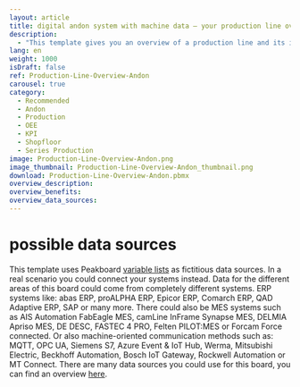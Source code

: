 ```yaml
---
layout: article
title: digital andon system with machine data – your production line overview on one dashboard
description: 
  - "This template gives you an overview of a production line and its individual production stations. The visualization shows you in real time exactly the information that is needed on the shopfloor: GAE values, messages of the last incidents, malfunctions and downtimes at the machines, KPIs and the respective shift performance in percent. Decide for yourself which production data is relevant for you. To use the template, you only have to replace the timer scripts with your individual data sources. Download now!"
lang: en
weight: 1000
isDraft: false
ref: Production-Line-Overview-Andon
carousel: true
category:
  - Recommended
  - Andon
  - Production
  - OEE
  - KPI
  - Shopfloor
  - Series Production
image: Production-Line-Overview-Andon.png
image_thumbnail: Production-Line-Overview-Andon_thumbnail.png
download: Production-Line-Overview-Andon.pbmx
overview_description:
overview_benefits:
overview_data_sources:
---
```

# possible data sources
This template uses Peakboard [variable lists](https://help.peakboard.com/scripting/en-variables.html) as fictitious data sources. In a real scenario you could connect your systems instead. Data for the different areas of this board could come from completely different systems. ERP systems like: abas ERP, proALPHA ERP, Epicor ERP, Comarch ERP, QAD Adaptive ERP, SAP or many more. There could also be MES systems such as AIS Automation FabEagle MES, camLine InFrame Synapse MES, DELMIA Apriso MES, DE DESC, FASTEC 4 PRO, Felten PILOT:MES or Forcam Force connected. Or also machine-oriented communication methods such as: MQTT, OPC UA, Siemens S7, Azure Event & IoT Hub, Werma, Mitsubishi Electric, Beckhoff Automation, Bosch IoT Gateway, Rockwell Automation or MT Connect. There are many data sources you could use for this board, you can find an overview [here](https://peakboard.com/en/product/peakboard-versions/#dataconnections).